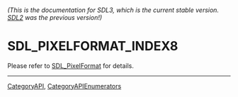 ###### (This is the documentation for SDL3, which is the current stable version. [SDL2](https://wiki.libsdl.org/SDL2/) was the previous version!)
# SDL_PIXELFORMAT_INDEX8

Please refer to [SDL_PixelFormat](SDL_PixelFormat) for details.

----
[CategoryAPI](CategoryAPI), [CategoryAPIEnumerators](CategoryAPIEnumerators)

